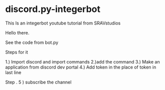 # discord.py-integerbot
This Is an integerbot youtube tutorial from SRAVstudios

Hello there.

See the code from bot.py


Steps for it 

1.) Import discord and import commands
2.)add the command
3.) Make an application from discord dev portal
4.) Add token in the place of token in last line



Step . 5 ) subscribe the channel
